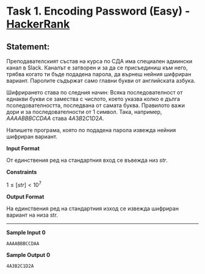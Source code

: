 # Task 1. Encoding Password (Easy) - [HackerRank]([<https://www.hackerrank.com/contests/sda-hw-1-2022/challenges/1-410>](https://www.hackerrank.com/contests/practice-1-sda/challenges/encoding-password))

## Statement:
Преподавателският състав на курса по СДА има специален админски канал в Slack. Каналът е затворен и за да се присъединиш към него, трябва когато ти бъде подадена парола, да върнеш нейния шифриран вариант. Паролите съдържат само главни букви от английската азбука.

Шифрирането става по следния начин: Всяка последователност от еднакви букви се замества с числото, което указва колко е дълга псоледователността, последвана от самата буква. Правилото важи дори и за последователности от 1 символ. Така, например, $AAAABBBCCDAA$ става $4A3B2C1D2A$.

Напишете програма, която по подадена парола извежда нейния шифриран вариант.

**Input Format**

От единствения ред на стандартния вход се въвежда низ $str$.

**Constraints**

$1 \le [str] < 10^7$

**Output Format**

На единствения ред на стандартния изход се извежда шифриран вариант на низа str.

---

**Sample Input 0**

```
AAAABBBCCDAA
```

**Sample Output 0**

```
4A3B2C1D2A
```
